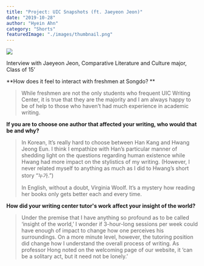 ```yaml
---
title: "Project: UIC Snapshots (ft. Jaeyeon Jeon)"
date: "2019-10-28"
author: "Hyein Ahn"
category: "Shorts"
featuredImage: "./images/thumbnail.png"
---
```


![](/images/thumbnail.png)

Interview with Jaeyeon Jeon, Comparative Literature and Culture major, Class of 15’

**How does it feel to interact with freshmen at Songdo? **

> While freshmen are not the only students who frequent UIC Writing Center, it is true that they are the majority and I am always happy to be of help to those who haven’t had much experience in academic writing.

**If you are to choose one author that affected your writing, who would that be and why?**

> In Korean, It’s really hard to choose between Han Kang and Hwang Jeong Eun. I think I empathize with Han’s particular manner of shedding light on the questions regarding human existence while Hwang had more impact on the stylistics of my writing. (However, I never related myself to anything as much as I did to Hwang’s short story “누가.”)   
> 
> In English, without a doubt, Virginia Woolf. It’s a mystery how reading her books only gets better each and every time.

**How did your writing center tutor's work affect your insight of the world?**

> Under the premise that I have anything so profound as to be called ‘insight of the world,’ I wonder if 3-hour-long sessions per week could have enough of impact to change how one perceives his surroundings. On a more minute level, however, the tutoring position did change how I understand the overall process of writing. As professor Hong noted on the welcoming page of our website, it ‘can be a solitary act, but it need not be lonely.’
